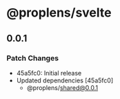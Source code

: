 # @proplens/svelte

## 0.0.1

### Patch Changes

- 45a5fc0: Initial release
- Updated dependencies [45a5fc0]
  - @proplens/shared@0.0.1
